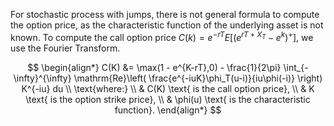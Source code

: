 For stochastic process with jumps, there is not general formula to compute the option price, as the characteristic function of the underlying asset is not known. To compute the call option price  $C(k) = e^{−rT} E[(e^{rT+X_T} − e^k)^+]$, we use the Fourier Transform.

$$
\begin{align*}
C(K) &= \max(1 - e^{K-rT},0) - \frac{1}{2\pi} \int_{-\infty}^{\infty} \mathrm{Re}\left( \frac{e^{-iuK}\phi_T(u-i)}{iu\phi(-i)} \right) K^{-iu} du \\
\text{where:} \\
& C(K) \text{ is the call option price}, \\
& K \text{ is the option strike price}, \\
& \phi(u) \text{ is the characteristic function}.
\end{align*}
$$

